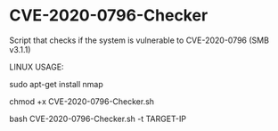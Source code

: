 # CVE-2020-0796-Checker
Script that checks if the system is vulnerable to CVE-2020-0796 (SMB v3.1.1)

LINUX USAGE: 

sudo apt-get install nmap

chmod +x CVE-2020-0796-Checker.sh

bash CVE-2020-0796-Checker.sh -t TARGET-IP

